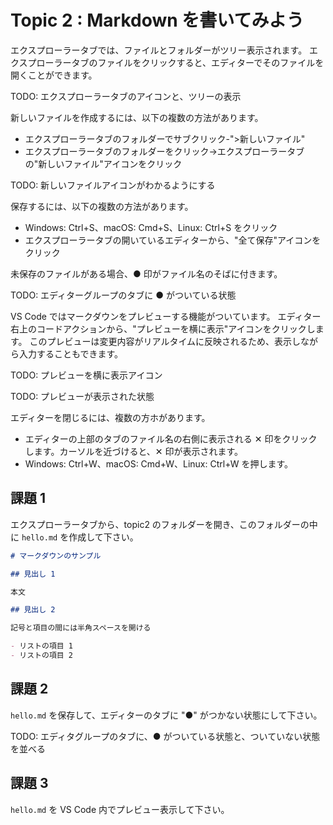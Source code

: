 # Topic 2 : Markdown を書いてみよう

エクスプローラータブでは、ファイルとフォルダーがツリー表示されます。
エクスプローラータブのファイルをクリックすると、エディターでそのファイルを開くことができます。

TODO: エクスプローラータブのアイコンと、ツリーの表示

新しいファイルを作成するには、以下の複数の方法があります。

- エクスプローラータブのフォルダーでサブクリック-">新しいファイル"
- エクスプローラータブのフォルダーをクリック->エクスプローラータブの"新しいファイル"アイコンをクリック

TODO: 新しいファイルアイコンがわかるようにする

保存するには、以下の複数の方法があります。

- Windows: Ctrl+S、macOS: Cmd+S、Linux: Ctrl+S をクリック
- エクスプローラータブの開いているエディターから、"全て保存"アイコンをクリック

未保存のファイルがある場合、● 印がファイル名のそばに付きます。

TODO: エディターグループのタブに ● がついている状態

VS Code ではマークダウンをプレビューする機能がついています。
エディター右上のコードアクションから、"プレビューを横に表示"アイコンをクリックします。
このプレビューは変更内容がリアルタイムに反映されるため、表示しながら入力することもできます。

TODO: プレビューを横に表示アイコン

TODO: プレビューが表示された状態

エディターを閉じるには、複数の方ホがあります。

- エディターの上部のタブのファイル名の右側に表示される ✕ 印をクリックします。カーソルを近づけると、✕ 印が表示されます。
- Windows: Ctrl+W、macOS: Cmd+W、Linux: Ctrl+W を押します。

## 課題 1

エクスプローラータブから、topic2 のフォルダーを開き、このフォルダーの中に `hello.md` を作成して下さい。

```md
# マークダウンのサンプル

## 見出し 1

本文

## 見出し 2

記号と項目の間には半角スペースを開ける

- リストの項目 1
- リストの項目 2
```

## 課題 2

`hello.md` を保存して、エディターのタブに "●" がつかない状態にして下さい。

TODO: エディタグループのタブに、● がついている状態と、ついていない状態を並べる

## 課題 3

`hello.md` を VS Code 内でプレビュー表示して下さい。
